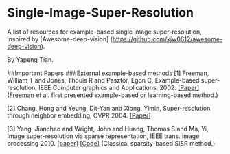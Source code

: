 # Single-Image-Super-Resolution
A list of resources for example-based single image super-resolution, inspired by [Awesome-deep-vision] (https://github.com/kjw0612/awesome-deep-vision).

By Yapeng Tian.

##Important Papers
###External example-based methods
[1] Freeman, William T and Jones, Thouis R and Pasztor, Egon C, Example-based super-resolution, IEEE Computer graphics and Applications, 2002.    [[Paper]](http://www.merl.com/publications/docs/TR2001-30.pdf) ([Freeman](billf.mit.edu) et al. first presented example-based or learning-based method.)

[2] Chang, Hong and Yeung, Dit-Yan and Xiong, Yimin, Super-resolution through neighbor embedding, CVPR 2004. [[Paper]](http://repository.ust.hk/ir/bitstream/1783.1-2284/1/yeung.cvpr2004.pdf)

[3] Yang, Jianchao and Wright, John and Huang, Thomas S and Ma, Yi, Image super-resolution via sparse representation, IEEE trans. image processing 2010. [[paper]](www.ideals.illinois.edu/bitstream/handle/2142/16479/yang_jianchao.pdf?sequence=1) [[Code]](http://www.ifp.illinois.edu/~jyang29/) (Classical sparsity-based SISR method.)

